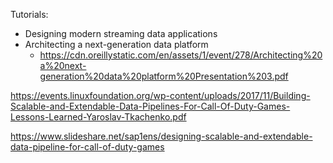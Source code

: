Tutorials:
- Designing modern streaming data applications
- Architecting a next-generation data platform
  * https://cdn.oreillystatic.com/en/assets/1/event/278/Architecting%20a%20next-generation%20data%20platform%20Presentation%203.pdf

https://events.linuxfoundation.org/wp-content/uploads/2017/11/Building-Scalable-and-Extendable-Data-Pipelines-For-Call-Of-Duty-Games-Lessons-Learned-Yaroslav-Tkachenko.pdf

https://www.slideshare.net/sap1ens/designing-scalable-and-extendable-data-pipeline-for-call-of-duty-games
